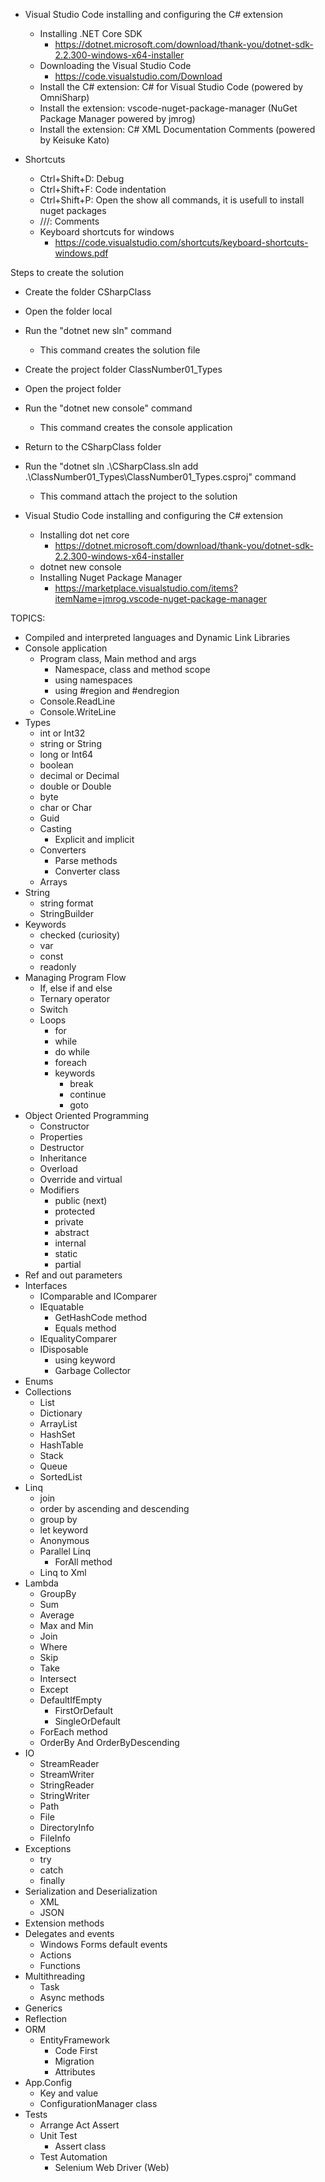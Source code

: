 - Visual Studio Code installing and configuring the C# extension
	- Installing .NET Core SDK
		- https://dotnet.microsoft.com/download/thank-you/dotnet-sdk-2.2.300-windows-x64-installer
    - Downloading the Visual Studio Code
        - https://code.visualstudio.com/Download
    - Install the C# extension: C# for Visual Studio Code (powered by OmniSharp)
    - Install the extension: vscode-nuget-package-manager (NuGet Package Manager powered by jmrog)
    - Install the extension: C# XML Documentation Comments (powered by Keisuke Kato)

- Shortcuts
    - Ctrl+Shift+D: Debug
    - Ctrl+Shift+F: Code indentation
    - Ctrl+Shift+P: Open the show all commands, it is usefull to install nuget packages
    - ///: Comments
    - Keyboard shortcuts for windows
        - https://code.visualstudio.com/shortcuts/keyboard-shortcuts-windows.pdf

Steps to create the solution
- Create the folder CSharpClass
- Open the folder local
- Run the "dotnet new sln" command
    - This command creates the solution file
- Create the project folder ClassNumber01_Types
- Open the project folder
- Run the "dotnet new console" command
    - This command creates the console application
- Return to the CSharpClass folder
- Run the "dotnet sln .\CSharpClass.sln add .\ClassNumber01_Types\ClassNumber01_Types.csproj" command
    - This command attach the project to the solution

- Visual Studio Code installing and configuring the C# extension
	- Installing dot net core
		- https://dotnet.microsoft.com/download/thank-you/dotnet-sdk-2.2.300-windows-x64-installer
	- dotnet new console
	- Installing Nuget Package Manager
		- https://marketplace.visualstudio.com/items?itemName=jmrog.vscode-nuget-package-manager
	
TOPICS:

- Compiled and interpreted languages and Dynamic Link Libraries
- Console application
	- Program class, Main method and args
		- Namespace, class and method scope
		- using namespaces
		- using #region and #endregion
	- Console.ReadLine
	- Console.WriteLine
- Types
	- int or Int32
	- string or String
	- long or Int64
	- boolean
	- decimal or Decimal
	- double or Double
	- byte
	- char or Char
	- Guid
	- Casting 
		- Explicit and implicit
	- Converters
		- Parse methods
		- Converter class
	- Arrays
- String
	- string format
	- StringBuilder
- Keywords
	- checked (curiosity)
	- var
	- const
	- readonly
- Managing Program Flow 
	- If, else if and else
	- Ternary operator
	- Switch 
	- Loops
		- for
		- while
		- do while
		- foreach
		- keywords
			- break
			- continue
			- goto
- Object Oriented Programming
	- Constructor
	- Properties
	- Destructor
	- Inheritance
	- Overload
	- Override and virtual 
	- Modifiers
		- public (next)
		- protected
		- private
		- abstract		
		- internal
		- static
		- partial
- Ref and out parameters
- Interfaces
	- IComparable and IComparer
	- IEquatable
		- GetHashCode method
		- Equals method
	- IEqualityComparer
	- IDisposable
		- using keyword
		- Garbage Collector
- Enums
- Collections
	- List
	- Dictionary
	- ArrayList
	- HashSet
	- HashTable
	- Stack
	- Queue
	- SortedList
- Linq 
	- join
	- order by ascending and descending
	- group by
	- let keyword
	- Anonymous
	- Parallel Linq
		- ForAll method
	- Linq to Xml
- Lambda
	- GroupBy
	- Sum
	- Average
	- Max and Min
	- Join
	- Where
	- Skip
	- Take
	- Intersect
	- Except
	- DefaultIfEmpty
		- FirstOrDefault
		- SingleOrDefault
	- ForEach method
	- OrderBy And OrderByDescending
- IO
	- StreamReader
	- StreamWriter
	- StringReader
	- StringWriter
	- Path
	- File
	- DirectoryInfo
	- FileInfo
- Exceptions
	- try
	- catch
	- finally
- Serialization and Deserialization
	- XML
	- JSON
- Extension methods
- Delegates and events
	- Windows Forms default events
	- Actions 
	- Functions
- Multithreading
	- Task
	- Async methods
- Generics
- Reflection
- ORM
	- EntityFramework
		- Code First
		- Migration
		- Attributes
- App.Config
	- Key and value
	- ConfigurationManager class
- Tests
	- Arrange Act Assert
	- Unit Test
		- Assert class
	- Test Automation
		- Selenium Web Driver (Web)